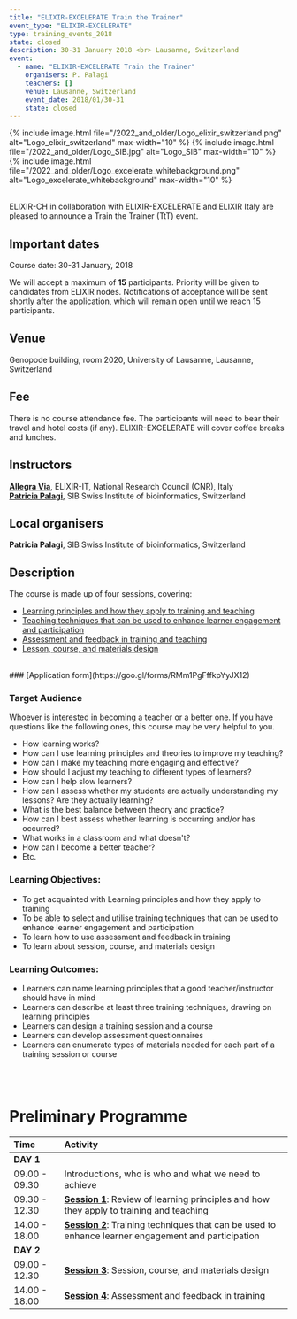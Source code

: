 ```yaml
---
title: "ELIXIR-EXCELERATE Train the Trainer"
event_type: "ELIXIR-EXCELERATE"
type: training_events_2018
state: closed
description: 30-31 January 2018 <br> Lausanne, Switzerland
event:
  - name: "ELIXIR-EXCELERATE Train the Trainer"
    organisers: P. Palagi
    teachers: []
    venue: Lausanne, Switzerland
    event_date: 2018/01/30-31
    state: closed
---
```


{% include image.html file="/2022_and_older/Logo_elixir_switzerland.png" alt="Logo_elixir_switzerland" max-width="10" %}
{% include image.html file="/2022_and_older/Logo_SIB.jpg" alt="Logo_SIB" max-width="10" %}
{% include image.html file="/2022_and_older/Logo_excelerate_whitebackground.png" alt="Logo_excelerate_whitebackground" max-width="10" %}

<br>
ELIXIR-CH in collaboration with ELIXIR-EXCELERATE and ELIXIR Italy are pleased to announce a Train the Trainer (TtT) event.

## Important dates
Course date: 30-31 January, 2018

We will accept a maximum of **15** participants. Priority will be given to candidates from ELIXIR nodes. Notifications of acceptance will be sent shortly after the application, which will remain open until we reach 15 participants.

## Venue
Genopode building, room 2020, University of Lausanne, Lausanne, Switzerland

## Fee
There is no course attendance fee. The participants will need to bear their travel and hotel costs (if any). ELIXIR-EXCELERATE will cover coffee breaks and lunches.

## Instructors
[**Allegra Via**](../../../instructors/allegra_via.html), ELIXIR-IT, National Research Council (CNR), Italy <br>
[**Patricia Palagi**](../../../instructors/patricia_palagi.html), SIB Swiss Institute of bioinformatics, Switzerland<br>

## Local organisers
**Patricia Palagi**, SIB Swiss Institute of bioinformatics, Switzerland<br>

## Description
The course is made up of four sessions, covering:
* [Learning principles and how they apply to training and teaching](https://github.com/TrainTheTrainer/EXCELERATE-TtT/blob/master/TtT_session_1.md)
* [Teaching techniques that can be used to enhance learner engagement and participation](https://github.com/TrainTheTrainer/EXCELERATE-TtT/blob/master/TtT_session_2.md)
* [Assessment and feedback in training and teaching](https://github.com/TrainTheTrainer/EXCELERATE-TtT/blob/master/TtT_session_3.md)
* [Lesson, course, and materials design](https://github.com/TrainTheTrainer/EXCELERATE-TtT/blob/master/TtT_session_4.md)

<br>
### [Application form](https://goo.gl/forms/RMm1PgFffkpYyJX12)
<br>

### Target Audience
Whoever is interested in becoming a teacher or a better one.
If you have questions like the following ones, this course may be very helpful to you.

* How learning works?
* How can I use learning principles and theories to improve my teaching?
* How can I make my teaching more engaging and effective?
* How should I adjust my teaching to different types of learners?
* How can I help slow learners?
* How can I assess whether my students are actually understanding my lessons? Are they actually learning?
* What is the best balance between theory and practice?
* How can I best assess whether learning is occurring and/or has occurred?
* What works in a classroom and what doesn't?
* How can I become a better teacher?
* Etc.

### Learning Objectives:  
 * To get acquainted with Learning principles and how they apply to training
 * To be able to select and utilise training techniques that can be used to enhance learner engagement and participation
 * To learn how to use assessment and feedback in training
 * To learn about session, course, and materials design

### Learning Outcomes:
 * Learners can name learning principles that a good teacher/instructor should have in mind
 * Learners can describe at least three training techniques, drawing on learning principles
 * Learners can design a training session and a course
 * Learners can develop assessment questionnaires
 * Learners can enumerate types of materials needed for each part of a training session or course

<br>
<br>

# Preliminary Programme

 Time | Activity
:---------------------|:----------------
**DAY 1**             |
09.00 - 09.30         | Introductions, who is who and what we need to achieve
09.30 - 12.30         | [**Session 1**](https://github.com/TrainTheTrainer/EXCELERATE-TtT/blob/master/TtT_session_1.md): Review of learning principles and how they apply to training and teaching
14.00 - 18.00         | [**Session 2**](https://github.com/TrainTheTrainer/EXCELERATE-TtT/blob/master/TtT_session_2.md): Training techniques that can be used to enhance learner engagement and participation
**DAY 2**             |
09.00 - 12.30         | [**Session 3**](https://github.com/TrainTheTrainer/EXCELERATE-TtT/blob/master/TtT_session_3.md): Session, course, and materials design
14.00 - 18.00         | [**Session 4**](https://github.com/TrainTheTrainer/EXCELERATE-TtT/blob/master/TtT_session_4.md): Assessment and feedback in training
